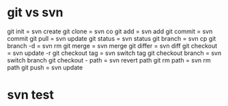 # git vs svn
git init = svn create
git clone = svn co
git add = svn add 
git commit = svn commit
git pull = svn update
git status = svn status
git branch = svn cp
git branch -d = svn rm
git merge = svn merge
git differ = svn diff
git checkout = svn update -r
git checkout tag = svn switch tag
git checkout branch = svn switch branch
git checkout - path = svn revert path
git rm path = svn rm path
git push = svn update

# svn test